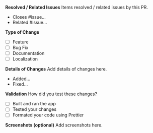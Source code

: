 <!-- 
Try not to make duplicates. Do a quick search before posting
LANGUAGES NOTE: Please check https://developers.google.com/assistant/sdk/reference/rpc/languages to check if the language you are adding is supported.
-->

**Resolved / Related Issues**
Items resolved / related issues by this PR.
- Closes #issue...
- Related #issue...

**Type of Change**
- [ ] Feature
- [ ] Bug Fix
- [ ] Documentation
- [ ] Localization 

**Details of Changes**
Add details of changes here.
- Added...
- Fixed...

**Validation**
How did you test these changes?
- [ ] Built and ran the app
- [ ] Tested your changes
- [ ] Formated your code using Prettier

**Screenshots (optional)**
Add screenshots here.
